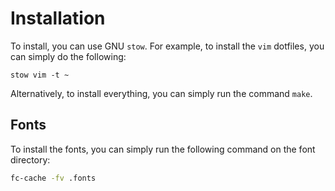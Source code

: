 # Installation

To install, you can use GNU `stow`. For example, to install the `vim` dotfiles, you can simply do the following:

```shell
stow vim -t ~
```

Alternatively, to install everything, you can simply run the command `make`.

## Fonts

To install the fonts, you can simply run the following command on the font directory:

```sh
fc-cache -fv .fonts
```
